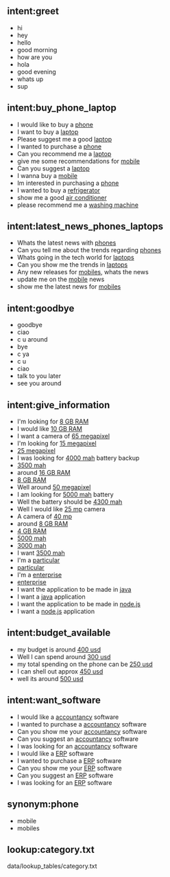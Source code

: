## intent:greet
- hi
- hey
- hello
- good morning
- how are you
- hola
- good evening
- whats up
- sup

## intent:buy_phone_laptop
- I would like to buy a [phone](category)
- I want to buy a [laptop](category)
- Please suggest me a good [laptop](category)
- I wanted to purchase a [phone](category)
- Can you recommend me a [laptop](category)
- give me some recommendations for [mobile](category)
- Can you suggest a [laptop](category)
- I wanna buy a [mobile](category)
- Im interested in purchasing a [phone](category)
- I wanted to buy a [refrigerator](category)
- show me a good [air conditioner](category)
- please recommend me a [washing machine](category)

## intent:latest_news_phones_laptops
- Whats the latest news with [phones](category)
- Can you tell me about the trends regarding [phones](category)
- Whats going in the tech world for [laptops](category)
- Can you show me the trends in [laptops](category)
- Any new releases for [mobiles](category), whats the news
- update me on the [mobile](category) news
- show me the latest news for [mobiles](category)

## intent:goodbye
- goodbye
- ciao
- c u around
- bye
- c ya
- c u
- ciao
- talk to you later
- see you around

## intent:give_information
- I'm looking for [8 GB RAM](ram)
- I would like [10 GB RAM](ram)
- I want a camera of [65 megapixel](camera)
- I'm looking for [15 megapixel](camera)
- [25 megapixel](camera)
- I was looking for [4000 mah](battery) battery backup
- [3500 mah](battery)
- around [16 GB RAM](ram)
- [8 GB RAM](ram)
- Well around [50 megapixel](camera)
- I am looking for [5000 mah](battery)  battery
- Well the battery should be [4300 mah](battery)
- Well I would like [25 mp](camera) camera
- A camera of [40 mp](camera)
- around [8 GB RAM](ram)
- [4 GB RAM](ram)
- [5000 mah](battery)
- [3000 mah](battery)
- I want [3500 mah](battery)
- I'm a [particular](client_type)
- [particular](client_type)
- I'm a [enterprise](client_type)
- [enterprise](client_type)
- I want the application to be made in [java](techno)
- I want a [java](techno) application
- I want the application to be made in [node.js](techno)
- I want a [node.js](techno) application

## intent:budget_available
- my budget is around [400 usd](budget)
- Well I can spend around [300 usd](budget)
- my total spending on the phone can be [250 usd](budget)
- I can shell out approx [450 usd](budget)
- well its around [500 usd](budget)

## intent:want_software
- I would like a [accountancy](software_type) software
- I wanted to purchase a [accountancy](software_type) software
- Can you show me your [accountancy](software_type) software
- Can you suggest an [accountancy](software_type) software
- I was looking for an [accountancy](software_type) software
- I would like a [ERP](software_type) software
- I wanted to purchase a [ERP](software_type) software
- Can you show me your [ERP](software_type) software
- Can you suggest an [ERP](software_type) software
- I was looking for an [ERP](software_type) software



## synonym:phone
- mobile
- mobiles

## lookup:category.txt
  data/lookup_tables/category.txt
